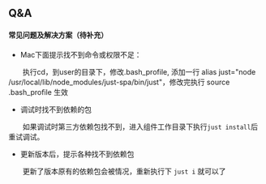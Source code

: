 ## Q&A

#### 常见问题及解决方案（待补充）

- Mac下面提示找不到命令或权限不足：

&emsp;&emsp;执行cd，到user的目录下，修改.bash_profile, 添加一行  alias just="node /usr/local/lib/node_modules/just-spa/bin/just"，修改完执行 source .bash_profile 生效

- 调试时找不到依赖的包

&emsp;&emsp;如果调试时第三方依赖包找不到，进入组件工作目录下执行`just install`后重试调试。

- 更新版本后，提示各种找不到依赖包

&emsp;&emsp;更新了版本原有的依赖包会被情况，重新执行下 `just i` 就可以了
